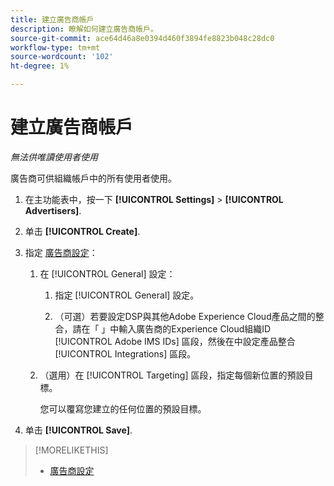```yaml
---
title: 建立廣告商帳戶
description: 瞭解如何建立廣告商帳戶。
source-git-commit: ace64d46a8e0394d460f3894fe8823b048c28dc0
workflow-type: tm+mt
source-wordcount: '102'
ht-degree: 1%

---
```


# 建立廣告商帳戶

*無法供唯讀使用者使用*

廣告商可供組織帳戶中的所有使用者使用。

1. 在主功能表中，按一下 **[!UICONTROL Settings]** > **[!UICONTROL Advertisers]**.

1. 单击 **[!UICONTROL Create]**.

1. 指定 [廣告商設定](advertiser-settings.md)：

   1. 在 [!UICONTROL General] 設定：

      1. 指定 [!UICONTROL General] 設定。

      1. （可選）若要設定DSP與其他Adobe Experience Cloud產品之間的整合，請在「 」中輸入廣告商的Experience Cloud組織ID [!UICONTROL Adobe IMS IDs] 區段，然後在中設定產品整合 [!UICONTROL Integrations] 區段。
   1. （選用）在 [!UICONTROL Targeting] 區段，指定每個新位置的預設目標。

      您可以覆寫您建立的任何位置的預設目標。


1. 单击 **[!UICONTROL Save]**.

>[!MORELIKETHIS]
>
>* [廣告商設定](/help/dsp/admin/advertiser-settings.md)

